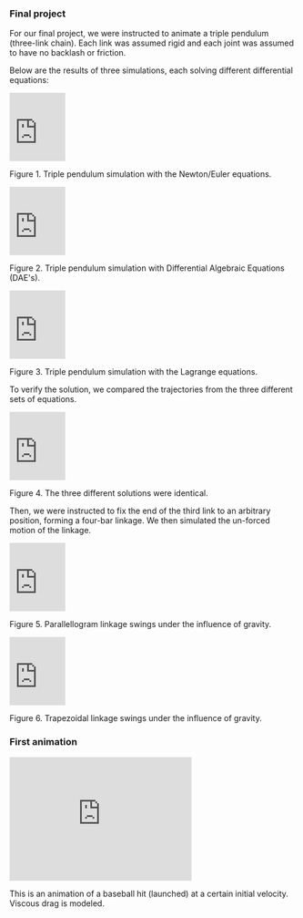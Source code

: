 ### Final project

For our final project, we were instructed to animate a triple pendulum (three-link chain).
Each link was assumed rigid and each joint was assumed to have no backlash or friction.

Below are the results of three simulations, each solving different differential equations:

<iframe src="https://onedrive.live.com/embed?cid=E08261FABC767662&resid=E08261FABC767662%2112910&authkey=AAaVTThBzpUJfKA" width="98" height="120" frameborder="0" scrolling="no"></iframe>

Figure 1. Triple pendulum simulation with the Newton/Euler equations.


<iframe src="https://onedrive.live.com/embed?cid=E08261FABC767662&resid=E08261FABC767662%2112901&authkey=ADBsBGj5Eq0tdv4" width="98" height="120" frameborder="0" scrolling="no"></iframe>

Figure 2. Triple pendulum simulation with Differential Algebraic Equations (DAE's).


<iframe src="https://onedrive.live.com/embed?cid=E08261FABC767662&resid=E08261FABC767662%2112908&authkey=AP-GdC2tx888f4M" width="98" height="120" frameborder="0" scrolling="no"></iframe>

Figure 3. Triple pendulum simulation with the Lagrange equations.


To verify the solution, we compared the trajectories from the three different sets of equations.


<iframe src="https://onedrive.live.com/embed?cid=E08261FABC767662&resid=E08261FABC767662%2112917&authkey=AMZ5raQyr1dbeQo" width="98" height="120" frameborder="0" scrolling="no"></iframe>

Figure 4. The three different solutions were identical.


Then, we were instructed to fix the end of the third link to an arbitrary position, forming a four-bar linkage.
We then simulated the un-forced motion of the linkage.


<iframe src="https://onedrive.live.com/embed?cid=E08261FABC767662&resid=E08261FABC767662%2112914&authkey=AKDbnuUscrKiPO8" width="98" height="120" frameborder="0" scrolling="no"></iframe>

Figure 5. Parallellogram linkage swings under the influence of gravity.

<iframe src="https://onedrive.live.com/embed?cid=E08261FABC767662&resid=E08261FABC767662%2112913&authkey=AH0DUdcTOoONy1Q" width="98" height="120" frameborder="0" scrolling="no"></iframe>

Figure 6. Trapezoidal linkage swings under the influence of gravity.

### First animation

<iframe src="https://onedrive.live.com/embed?cid=E08261FABC767662&resid=E08261FABC767662%2112767&authkey=AI2wV51tnNODuSA" width="320" height="217" frameborder="0" scrolling="no" allowfullscreen></iframe>

This is an animation of a baseball hit (launched) at a certain initial velocity. Viscous drag is modeled.
